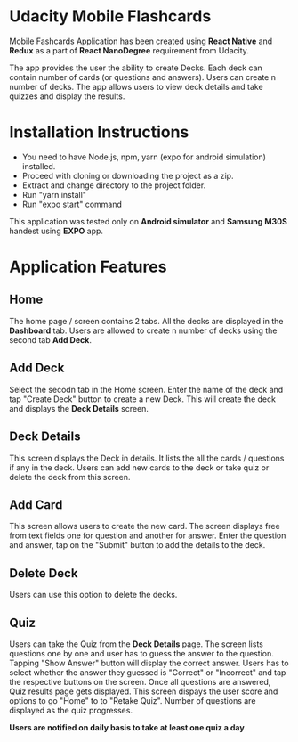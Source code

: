 # Udacity Mobile Flashcards
Mobile Fashcards Application has been created using **React Native** and **Redux** as a part of **React NanoDegree** requirement from Udacity.

The app provides the user the ability to create Decks. Each deck can contain number of cards (or questions and answers). Users can create n number of decks. The app allows users to view deck details and take quizzes and display the results.

# Installation Instructions
- You need to have Node.js, npm, yarn (expo for android simulation) installed.
- Proceed with cloning or downloading the project as a zip.
- Extract and change directory to the project folder.
- Run "yarn install"
- Run "expo start" command

This application was tested only on **Android simulator** and **Samsung M30S** handest using **EXPO** app.

# Application Features
## Home
The home page / screen contains 2 tabs. All the decks are displayed in the **Dashboard** tab. Users are allowed to create n number of decks using the second tab **Add Deck**. 

## Add Deck
Select the secodn tab in the Home screen. Enter the name of the deck and tap "Create Deck" button to create a new Deck. This will create the deck and displays the **Deck Details** screen.

## Deck Details
This screen displays the Deck in details. It lists the all the cards / questions if any in the deck. Users can add new cards to the deck or take quiz or delete the deck from this screen.

## Add Card
This screen allows users to create the new card. The screen displays free from text fields one for question and another for answer. Enter the question and answer, tap on the "Submit" button to add the details to the deck.

## Delete Deck
Users can use this option to delete the decks. 

## Quiz
Users can take the Quiz from the **Deck Details** page. The screen lists questions one by one and user has to guess the answer to the question. Tapping "Show Answer" button will display the correct answer. Users has to select whether the answer they guessed is "Correct" or  "Incorrect" and tap the respective buttons on the screen. Once all questions are answered, Quiz results page gets displayed. This screen dispays the user score and options to go "Home" to to "Retake Quiz". Number of questions are displayed as the quiz progresses.

**Users are notified on daily basis to take at least one quiz a day**